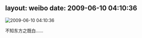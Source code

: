 layout: weibo
date: 2009-06-10 04:10:36
---
<meta name="referrer" content="no-referrer" />

<img src="/images/renren.ico" style="float: left;"/>2009-06-10 04:10:36

不知东方之既白……

